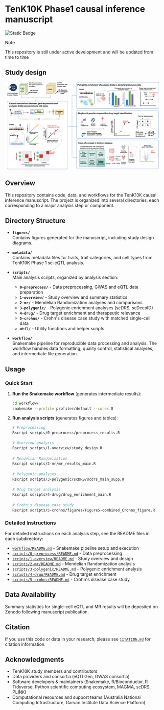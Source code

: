 # TenK10K Phase1 causal inference manuscript

![Static Badge](https://img.shields.io/badge/version-preprint-red)

> [!NOTE]
> This repository is still under active development and will be updated from time to time

## Study design
![](figures/biorender/study_design.png)

## Overview

This repository contains code, data, and workflows for the TenK10K causal inference manuscript. The project is organized into several directories, each corresponding to a major analysis step or component.

## Directory Structure

- **`figures/`**  
  Contains figures generated for the manuscript, including study design diagrams.

- **`metadata/`**  
  Contains metadata files for traits, trait categories, and cell types from TenK10K Phase 1 sc-eQTL analysis.

- **`scripts/`**  
  Main analysis scripts, organized by analysis section:
  - **`0-preprocess/`** - Data preprocessing, GWAS and eQTL data preparation
  - **`1-overview/`** - Study overview and summary statistics  
  - **`2-mr/`** - Mendelian Randomization analyses and comparisons
  - **`3-polygenic/`** - Polygenic enrichment analyses (scDRS, scDeepID)
  - **`4-drug/`** - Drug target enrichment and therapeutic relevance
  - **`5-crohns/`** - Crohn's disease case study with matched single-cell data
  - **`util/`** - Utility functions and helper scripts

- **`workflow/`**  
  Snakemake pipeline for reproducible data processing and analysis. The workflow handles data formatting, quality control, statistical analyses, and intermediate file generation.

## Usage

### Quick Start

1. **Run the Snakemake workflow** (generates intermediate results):
   ```bash
   cd workflow/
   snakemake --profile profiles/default --cores 8
   ```

2. **Run analysis scripts** (generates figures and tables):
   ```bash
   # Preprocessing
   Rscript scripts/0-preprocess/preprocess_results.R
   
   # Overview analysis
   Rscript scripts/1-overview/study_design.R
   
   # Mendelian Randomization
   Rscript scripts/2-mr/mr_results_main.R
   
   # Polygenic analyses
   Rscript scripts/3-polygenic/scDRS/scdrs_main_supp.R
   
   # Drug target analysis
   Rscript scripts/4-drug/drug_enrichment_main.R
   
   # Crohn's disease case study
   Rscript scripts/5-crohns/figures/Figure5-combined_Crohns_figure.R
   ```

### Detailed Instructions

For detailed instructions on each analysis step, see the README files in each subdirectory:
- [`workflow/README.md`](workflow/README.md) - Snakemake pipeline setup and execution
- [`scripts/0-preprocess/README.md`](scripts/0-preprocess/README.md) - Data preprocessing
- [`scripts/1-overview/README.md`](scripts/1-overview/README.md) - Study overview and design
- [`scripts/2-mr/README.md`](scripts/2-mr/README.md) - Mendelian Randomization analysis
- [`scripts/3-polygenic/README.md`](scripts/3-polygenic/README.md) - Polygenic enrichment analysis
- [`scripts/4-drug/README.md`](scripts/4-drug/README.md) - Drug target enrichment
- [`scripts/5-crohns/README.md`](scripts/5-crohns/README.md) - Crohn's disease case study


## Data Availability

Summary statistics for single-cell eQTL and MR results will be deposited on Zenodo following manuscript publication.

## Citation

If you use this code or data in your research, please see [`CITATION.md`](CITATION.md) for citation information.

## Acknowledgments

- TenK10K study members and contributors
- Data providers and consortia (eQTLGen, GWAS consortia)
- Software developers & maintainers (Snakemake, R/Bioconductor, R Tidyverse, Python scientific computing ecosystem, MAGMA, scDRS, PLINK)
- Computational resources and support teams (Australia National Computing Infrastructure, Garvan Institute Data Science Platform)
